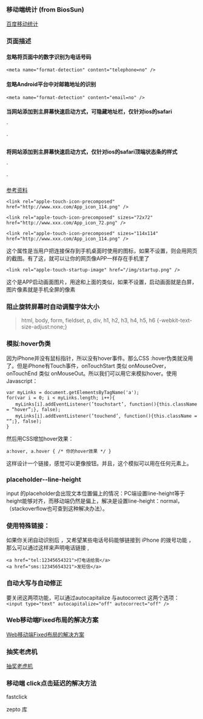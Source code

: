 ### 移动端统计 (from BiosSun)
[百度移动统计](http://tongji.baidu.com/data/mobile/brand)

### 页面描述

#### 忽略将页面中的数字识别为电话号码   
`<meta name="format-detection" content="telephone=no" />`
#### 忽略Android平台中对邮箱地址的识别   
`<meta name="format-detection" content="email=no" />`
#### 当网站添加到主屏幕快速启动方式，可隐藏地址栏，仅针对ios的safari   
`<meta name="apple-mobile-web-app-capable" content="yes" />   
<!-- ios7.0版本以后，safari上已看不到效果 -->`   
#### 将网站添加到主屏幕快速启动方式，仅针对ios的safari顶端状态条的样式   
`<meta name="apple-mobile-web-app-status-bar-style" content="black" />   
<!-- 可选default、black、black-translucent -->`   
[参考资料](http://www.cnblogs.com/PeunZhang/p/3407453.html)   
```
<link rel="apple-touch-icon-precomposed" href="http://www.xxx.com/App_icon_114.png" /> 
```

```
<link rel="apple-touch-icon-precomposed" sizes="72x72" href="http://www.xxx.com/App_icon_72.png" /> 
```

```
<link rel="apple-touch-icon-precomposed" sizes="114x114" href="http://www.xxx.com/App_icon_114.png" /> 
```
这个属性是当用户把连接保存到手机桌面时使用的图标，如果不设置，则会用网页的截图。有了这，就可以让你的网页像APP一样存在手机里了  

```
<link rel="apple-touch-startup-image" href="/img/startup.png" />
```
这个是APP启动画面图片，用途和上面的类似，如果不设置，启动画面就是白屏，图片像素就是手机全屏的像素

### 阻止旋转屏幕时自动调整字体大小
> html, body, form, fieldset, p, div, h1, h2, h3, h4, h5, h6 {-webkit-text-size-adjust:none;}

### 模拟:hover伪类
因为iPhone并没有鼠标指针，所以没有hover事件。那么CSS :hover伪类就没用了。但是iPhone有Touch事件，onTouchStart 类似 onMouseOver，onTouchEnd 类似 onMouseOut。所以我们可以用它来模拟hover。使用Javascript：

```
var myLinks = document.getElementsByTagName('a');
for(var i = 0; i < myLinks.length; i++){
　　myLinks[i].addEventListener(’touchstart’, function(){this.className = “hover”;}, false);
　　myLinks[i].addEventListener(’touchend’, function(){this.className = “”;}, false);
}
```


然后用CSS增加hover效果：
```
a:hover, a.hover { /* 你的hover效果 */ }
```

这样设计一个链接，感觉可以更像按钮。并且，这个模拟可以用在任何元素上。

### placeholder--line-height
input 的placeholder会出现文本位置偏上的情况：PC端设置line-height等于height能够对齐，而移动端仍然是偏上，解决是设置line-height：normal，（stackoverflow也可查到这种解决办法）。

### 使用特殊链接：
如果你关闭自动识别后 ，又希望某些电话号码能够链接到 iPhone 的拨号功能 ，那么可以通过这样来声明电话链接 ,   
```
<a href="tel:12345654321">打电话给我</a>
<a href="sms:12345654321">发短信</a>
```


### 自动大写与自动修正
要关闭这两项功能，可以通过autocapitalize 与autocorrect 这两个选项：   
`<input type="text" autocapitalize="off" autocorrect="off" />`

### Web移动端Fixed布局的解决方案
[Web移动端Fixed布局的解决方案](http://efe.baidu.com/blog/mobile-fixed-layout/)

### 抽奖老虎机
[抽奖老虎机](http://perfey.github.io/laohuji/index.html)

### 移动端 click点击延迟的解决方法
fastclick

zepto  库













